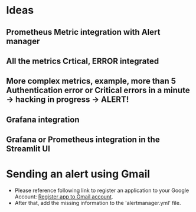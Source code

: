 # Ideas

## Prometheus Metric integration with Alert manager
## All the metrics Crtical, ERROR integrated
## More complex metrics, example, more than 5 Authentication error or Critical errors in a minute -> hacking in progress -> ALERT!
## Grafana integration
## Grafana or Prometheus integration in the Streamlit UI

# Sending an alert using Gmail
- Please reference following link to register an application to your Google Account: [Register app to Gmail account](https://www.youtube.com/watch?v=a6Gh01-Rldw).
- After that, add the missing information to the 'alertmanager.yml' file.

